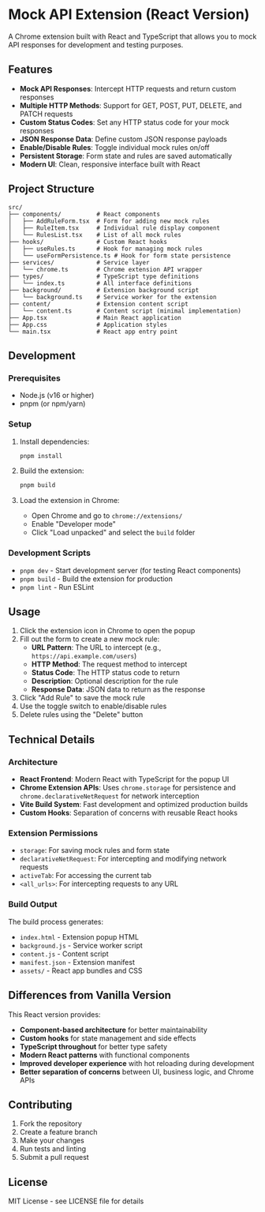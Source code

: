 # Mock API Extension (React Version)

A Chrome extension built with React and TypeScript that allows you to mock API responses for development and testing purposes.

## Features

- **Mock API Responses**: Intercept HTTP requests and return custom responses
- **Multiple HTTP Methods**: Support for GET, POST, PUT, DELETE, and PATCH requests
- **Custom Status Codes**: Set any HTTP status code for your mock responses
- **JSON Response Data**: Define custom JSON response payloads
- **Enable/Disable Rules**: Toggle individual mock rules on/off
- **Persistent Storage**: Form state and rules are saved automatically
- **Modern UI**: Clean, responsive interface built with React

## Project Structure

```
src/
├── components/          # React components
│   ├── AddRuleForm.tsx  # Form for adding new mock rules
│   ├── RuleItem.tsx     # Individual rule display component
│   └── RulesList.tsx    # List of all mock rules
├── hooks/               # Custom React hooks
│   ├── useRules.ts      # Hook for managing mock rules
│   └── useFormPersistence.ts # Hook for form state persistence
├── services/            # Service layer
│   └── chrome.ts        # Chrome extension API wrapper
├── types/               # TypeScript type definitions
│   └── index.ts         # All interface definitions
├── background/          # Extension background script
│   └── background.ts    # Service worker for the extension
├── content/             # Extension content script
│   └── content.ts       # Content script (minimal implementation)
├── App.tsx              # Main React application
├── App.css              # Application styles
└── main.tsx             # React app entry point
```

## Development

### Prerequisites

- Node.js (v16 or higher)
- pnpm (or npm/yarn)

### Setup

1. Install dependencies:
   ```bash
   pnpm install
   ```

2. Build the extension:
   ```bash
   pnpm build
   ```

3. Load the extension in Chrome:
   - Open Chrome and go to `chrome://extensions/`
   - Enable "Developer mode"
   - Click "Load unpacked" and select the `build` folder

### Development Scripts

- `pnpm dev` - Start development server (for testing React components)
- `pnpm build` - Build the extension for production
- `pnpm lint` - Run ESLint

## Usage

1. Click the extension icon in Chrome to open the popup
2. Fill out the form to create a new mock rule:
   - **URL Pattern**: The URL to intercept (e.g., `https://api.example.com/users`)
   - **HTTP Method**: The request method to intercept
   - **Status Code**: The HTTP status code to return
   - **Description**: Optional description for the rule
   - **Response Data**: JSON data to return as the response
3. Click "Add Rule" to save the mock rule
4. Use the toggle switch to enable/disable rules
5. Delete rules using the "Delete" button

## Technical Details

### Architecture

- **React Frontend**: Modern React with TypeScript for the popup UI
- **Chrome Extension APIs**: Uses `chrome.storage` for persistence and `chrome.declarativeNetRequest` for network interception
- **Vite Build System**: Fast development and optimized production builds
- **Custom Hooks**: Separation of concerns with reusable React hooks

### Extension Permissions

- `storage`: For saving mock rules and form state
- `declarativeNetRequest`: For intercepting and modifying network requests
- `activeTab`: For accessing the current tab
- `<all_urls>`: For intercepting requests to any URL

### Build Output

The build process generates:
- `index.html` - Extension popup HTML
- `background.js` - Service worker script
- `content.js` - Content script
- `manifest.json` - Extension manifest
- `assets/` - React app bundles and CSS

## Differences from Vanilla Version

This React version provides:
- **Component-based architecture** for better maintainability
- **Custom hooks** for state management and side effects
- **TypeScript throughout** for better type safety
- **Modern React patterns** with functional components
- **Improved developer experience** with hot reloading during development
- **Better separation of concerns** between UI, business logic, and Chrome APIs

## Contributing

1. Fork the repository
2. Create a feature branch
3. Make your changes
4. Run tests and linting
5. Submit a pull request

## License

MIT License - see LICENSE file for details
